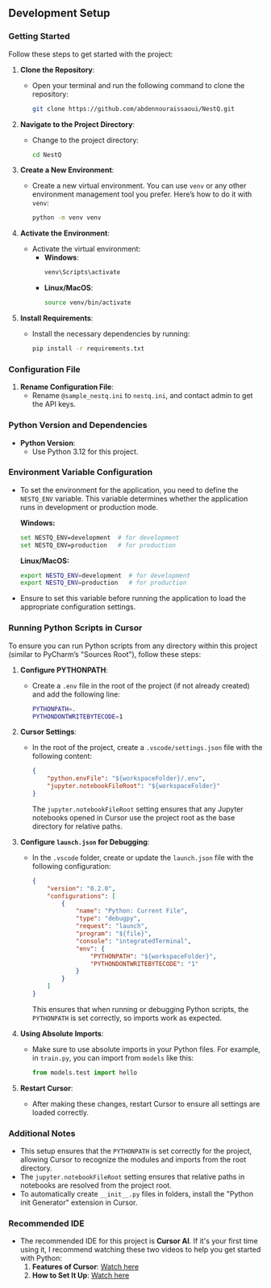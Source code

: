 ## Development Setup

### Getting Started

Follow these steps to get started with the project:

1. **Clone the Repository**:
   - Open your terminal and run the following command to clone the repository:
     ```bash
     git clone https://github.com/abdennouraissaoui/NestQ.git
     ```

2. **Navigate to the Project Directory**:
   - Change to the project directory:
     ```bash
     cd NestQ
     ```

3. **Create a New Environment**:
   - Create a new virtual environment. You can use `venv` or any other environment management tool you prefer. Here’s how to do it with `venv`:
     ```bash
     python -m venv venv
     ```

4. **Activate the Environment**:
   - Activate the virtual environment:
     - **Windows**:
       ```bash
       venv\Scripts\activate
       ```
     - **Linux/MacOS**:
       ```bash
       source venv/bin/activate
       ```

5. **Install Requirements**:
   - Install the necessary dependencies by running:
     ```bash
     pip install -r requirements.txt
     ```

### Configuration File

1. **Rename Configuration File**:
   - Rename `@sample_nestq.ini` to `nestq.ini`, and contact admin to get the API keys.

### Python Version and Dependencies

- **Python Version**:
  - Use Python 3.12 for this project.

### Environment Variable Configuration

- To set the environment for the application, you need to define the `NESTQ_ENV` variable. This variable determines whether the application runs in development or production mode.

  **Windows:**
  ```bash
  set NESTQ_ENV=development  # for development
  set NESTQ_ENV=production   # for production
  ```

  **Linux/MacOS:**
  ```bash
  export NESTQ_ENV=development  # for development
  export NESTQ_ENV=production   # for production
  ```

- Ensure to set this variable before running the application to load the appropriate configuration settings.

### Running Python Scripts in Cursor

To ensure you can run Python scripts from any directory within this project (similar to PyCharm’s "Sources Root"), follow these steps:

1. **Configure PYTHONPATH**:
   - Create a `.env` file in the root of the project (if not already created) and add the following line:
     ```bash
     PYTHONPATH=.
     PYTHONDONTWRITEBYTECODE=1
     ```

2. **Cursor Settings**:
   - In the root of the project, create a `.vscode/settings.json` file with the following content:
     ```json
     {
         "python.envFile": "${workspaceFolder}/.env",
         "jupyter.notebookFileRoot": "${workspaceFolder}"
     }
     ```
     The `jupyter.notebookFileRoot` setting ensures that any Jupyter notebooks opened in Cursor use the project root as the base directory for relative paths.

3. **Configure `launch.json` for Debugging**:
   - In the `.vscode` folder, create or update the `launch.json` file with the following configuration:
     ```json
     {
         "version": "0.2.0",
         "configurations": [
             {
                 "name": "Python: Current File",
                 "type": "debugpy",
                 "request": "launch",
                 "program": "${file}",
                 "console": "integratedTerminal",
                 "env": {
                     "PYTHONPATH": "${workspaceFolder}",
                     "PYTHONDONTWRITEBYTECODE": "1"
                 }
             }
         ]
     }
     ```
     This ensures that when running or debugging Python scripts, the `PYTHONPATH` is set correctly, so imports work as expected.

4. **Using Absolute Imports**:
   - Make sure to use absolute imports in your Python files. For example, in `train.py`, you can import from `models` like this:
     ```python
     from models.test import hello
     ```

5. **Restart Cursor**:
   - After making these changes, restart Cursor to ensure all settings are loaded correctly.

### Additional Notes

- This setup ensures that the `PYTHONPATH` is set correctly for the project, allowing Cursor to recognize the modules and imports from the root directory.
- The `jupyter.notebookFileRoot` setting ensures that relative paths in notebooks are resolved from the project root.
- To automatically create `__init__.py` files in folders, install the "Python init Generator" extension in Cursor.

### Recommended IDE

- The recommended IDE for this project is **Cursor AI**. If it's your first time using it, I recommend watching these two videos to help you get started with Python:
  1. **Features of Cursor**: [Watch here](https://www.youtube.com/watch?v=CqkZ-ybl3lg&t=785s)
  2. **How to Set It Up**: [Watch here](https://youtu.be/mpk4Q5feWaw?si=z7sXrhh4PDTpyXu2)